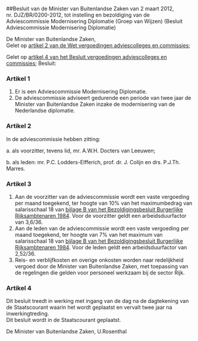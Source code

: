 <meta http-equiv='Content-Type' content='text/html; charset=utf-8' />

##Besluit van de Minister van Buitenlandse Zaken van 2 maart 2012, nr. DJZ/BR/0200-2012, tot instelling en bezoldiging van de Adviescommissie Modernisering Diplomatie (Groep van Wijzen) (Besluit Adviescommissie Modernisering Diplomatie)

De Minister van Buitenlandse Zaken,  
Gelet op [artikel 2 van de Wet vergoedingen adviescolleges en commissies](../../../../../../wet/wet/vergoedingen/adviescolleges/en/commissies/BWBR0024775/README.md);

Gelet op [artikel 4 van het Besluit vergoedingen adviescolleges en commissies](../../../../../../AMvB/besluit/vergoedingen/adviescolleges/en/commissies/BWBR0025279/README.md);
Besluit:    

### Artikel  1  

1.  Er is een Adviescommissie Modernisering Diplomatie.   
2.  De adviescommissie adviseert gedurende een periode van twee jaar de Minister van Buitenlandse Zaken inzake de modernisering van de Nederlandse diplomatie.   

### Artikel  2  

In de adviescommissie hebben zitting: 

a. als voorzitter, tevens lid, mr. A.W.H. Docters van Leeuwen;  

b. als leden: mr. P.C. Lodders-Elfferich, prof. dr. J. Colijn en drs. P.J.Th. Marres.    

### Artikel  3  

1.  Aan de voorzitter van de adviescommissie wordt een vaste vergoeding per maand toegekend, ter hoogte van 10% van het maximumbedrag van salarisschaal 18 van [bijlage B van het Bezoldigingsbesluit Burgerlijke Rijksambtenaren 1984](../../../../../../AMvB/bezoldigingsbesluit/burgerlijke/rijksambtenaren/1984/BWBR0003630/README.md). Voor de voorzitter geldt een arbeidsduurfactor van 3,6/36.   
2.  Aan de leden van de adviescommissie wordt een vaste vergoeding per maand toegekend, ter hoogte van 7% van het maximum van salarisschaal 18 van [bijlage B van het Bezoldigingsbesluit Burgerlijke Rijksambtenaren 1984](../../../../../../AMvB/bezoldigingsbesluit/burgerlijke/rijksambtenaren/1984/BWBR0003630/README.md). Voor de leden geldt een arbeidsduurfactor van 2,52/36.   
3.  Reis- en verblijfkosten en overige onkosten worden naar redelijkheid vergoed door de Minister van Buitenlandse Zaken, met toepassing van de regelingen die gelden voor personeel werkzaam bij de sector Rijk.   

### Artikel  4  

Dit besluit treedt in werking met ingang van de dag na de dagtekening van de Staatscourant waarin het wordt geplaatst en vervalt twee jaar na inwerkingtreding.  
Dit besluit wordt in de Staatscourant geplaatst.  

De 
Minister van Buitenlandse Zaken, 
U.Rosenthal   
